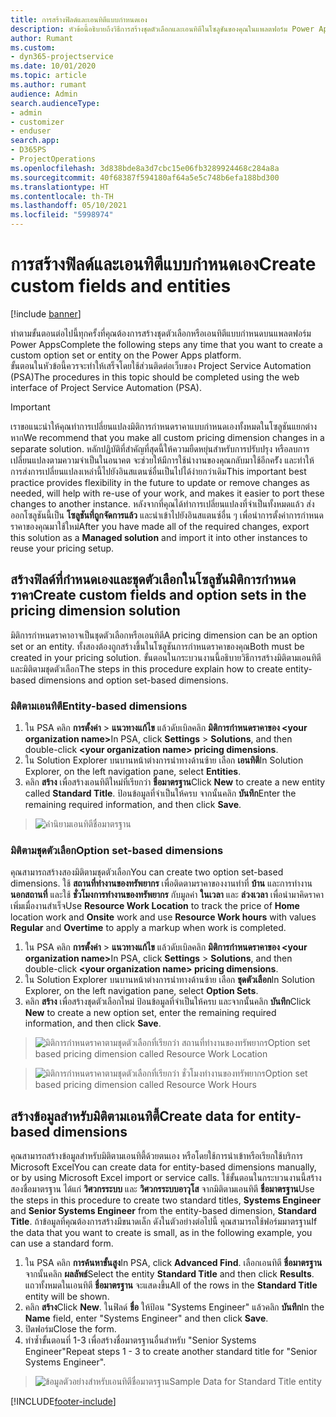 ```yaml
---
title: การสร้างฟิลด์และเอนทิตีแบบกำหนดเอง
description: หัวข้อนี้อธิบายถึงวิธีการสร้างชุดตัวเลือกและเอนทิตีในโซลูชันของคุณในแพลตฟอร์ม Power Apps
author: Rumant
ms.custom:
- dyn365-projectservice
ms.date: 10/01/2020
ms.topic: article
ms.author: rumant
audience: Admin
search.audienceType:
- admin
- customizer
- enduser
search.app:
- D365PS
- ProjectOperations
ms.openlocfilehash: 3d838bde8a3d7cbc15e06fb3289924468c284a8a
ms.sourcegitcommit: 40f68387f594180af64a5e5c748b6efa188bd300
ms.translationtype: HT
ms.contentlocale: th-TH
ms.lasthandoff: 05/10/2021
ms.locfileid: "5998974"
---
```

# <a name="create-custom-fields-and-entities"></a><span data-ttu-id="00bc5-103">การสร้างฟิลด์และเอนทิตีแบบกำหนดเอง</span><span class="sxs-lookup"><span data-stu-id="00bc5-103">Create custom fields and entities</span></span> 

[!include [banner](../includes/psa-now-project-operations.md)]

<span data-ttu-id="00bc5-104">ทำตามขั้นตอนต่อไปนี้ทุกครั้งที่คุณต้องการสร้างชุดตัวเลือกหรือเอนทิตีแบบกำหนดบนแพลตฟอร์ม Power Apps</span><span class="sxs-lookup"><span data-stu-id="00bc5-104">Complete the following steps any time that you want to create a custom option set or entity on the Power Apps platform.</span></span>  
<span data-ttu-id="00bc5-105">ขั้นตอนในหัวข้อนี้ควรจะทำให้เสร็จโดยใช้ส่วนติดต่อเว็บของ Project Service Automation (PSA)</span><span class="sxs-lookup"><span data-stu-id="00bc5-105">The procedures in this topic should be completed using the web interface of Project Service Automation (PSA).</span></span>

> [!IMPORTANT]
> <span data-ttu-id="00bc5-106">เราขอแนะนำให้คุณทำการเปลี่ยนแปลงมิติการกำหนดราคาแบบกำหนดเองทั้งหมดในโซลูชันแยกต่างหาก</span><span class="sxs-lookup"><span data-stu-id="00bc5-106">We recommend that you make all custom pricing dimension changes in a separate solution.</span></span> <span data-ttu-id="00bc5-107">หลักปฏิบัติที่สำคัญที่สุดนี้ให้ความยืดหยุ่นสำหรับการปรับปรุง หรือลบการเปลี่ยนแปลงตามความจำเป็นในอนาคต จะช่วยให้มีการใช้นำงานของคุณกลับมาใช้อีกครััง และทำให้การส่งการเปลี่ยนแปลงเหล่านี้ไปยังอินสแตนซ์อื่นเป็นไปได้ง่ายกว่าเดิม</span><span class="sxs-lookup"><span data-stu-id="00bc5-107">This important best practice provides flexibility in the future to update or remove changes as needed, will help with re-use of your work, and makes it easier to port these changes to another instance.</span></span> <span data-ttu-id="00bc5-108">หลังจากที่คุณได้ทำการเปลี่ยนแปลงที่จำเป็นทั้งหมดแล้ว ส่งออกโซลูชันนี้เป็น **โซลูชันที่ถูกจัดการแล้ว** และนำเข้าไปยังอินสแตนซ์อื่น ๆ เพื่อนำการตั้งค่าการกำหนดราคาของคุณมาใช้ใหม่</span><span class="sxs-lookup"><span data-stu-id="00bc5-108">After you have made all of the required changes, export this solution as a **Managed solution** and import it into other instances to reuse your pricing setup.</span></span>

  
## <a name="create-custom-fields-and-option-sets-in-the-pricing-dimension-solution"></a><span data-ttu-id="00bc5-109">สร้างฟิลด์ที่กำหนดเองและชุดตัวเลือกในโซลูชันมิติการกำหนดราคา</span><span class="sxs-lookup"><span data-stu-id="00bc5-109">Create custom fields and option sets in the pricing dimension solution</span></span>

<span data-ttu-id="00bc5-110">มิติการกำหนดราคาอาจเป็นชุดตัวเลือกหรือเอนทิตี</span><span class="sxs-lookup"><span data-stu-id="00bc5-110">A pricing dimension can be an option set or an entity.</span></span> <span data-ttu-id="00bc5-111">ทั้งสองต้องถูกสร้างขึ้นในโซลูชันการกำหนดราคาของคุณ</span><span class="sxs-lookup"><span data-stu-id="00bc5-111">Both must be created in your pricing solution.</span></span> <span data-ttu-id="00bc5-112">ขั้นตอนในกระบวนงานนี้อธิบายวิธีการสร้างมิติตามเอนทิตีและมิติตามชุดตัวเลือก</span><span class="sxs-lookup"><span data-stu-id="00bc5-112">The steps in this procedure explain how to create entity-based dimensions and option set-based dimensions.</span></span>

### <a name="entity-based-dimensions"></a><span data-ttu-id="00bc5-113">มิติตามเอนทิตี</span><span class="sxs-lookup"><span data-stu-id="00bc5-113">Entity-based dimensions</span></span>

1. <span data-ttu-id="00bc5-114">ใน PSA คลิก **การตั้งค่า** > **แนวทางแก้ไข** แล้วดับเบิลคลิก **มิติการกำหนดราคาของ \<your organization name>**</span><span class="sxs-lookup"><span data-stu-id="00bc5-114">In PSA, click **Settings** > **Solutions**, and then double-click **\<your organization name> pricing dimensions**.</span></span>
2. <span data-ttu-id="00bc5-115">ใน Solution Explorer บนบานหน้าต่างการนำทางด้านซ้าย เลือก **เอนทิตี**</span><span class="sxs-lookup"><span data-stu-id="00bc5-115">In Solution Explorer, on the left navigation pane, select **Entities**.</span></span>
3. <span data-ttu-id="00bc5-116">คลิก **สร้าง** เพื่อสร้างเอนทิตีใหม่ที่เรียกว่า **ชื่อมาตรฐาน**</span><span class="sxs-lookup"><span data-stu-id="00bc5-116">Click **New** to create a new entity called **Standard Title**.</span></span> <span data-ttu-id="00bc5-117">ป้อนข้อมูลที่จำเป็นให้ครบ จากนั้นคลิก **บันทึก**</span><span class="sxs-lookup"><span data-stu-id="00bc5-117">Enter the remaining required information, and then click **Save**.</span></span>

> ![คำนิยามเอนทิตีชื่อมาตรฐาน](media/Standard-Title-entity-definition.png)


### <a name="option-set-based-dimensions"></a><span data-ttu-id="00bc5-119">มิติตามชุดตัวเลือก</span><span class="sxs-lookup"><span data-stu-id="00bc5-119">Option set-based dimensions</span></span> 
<span data-ttu-id="00bc5-120">คุณสามารถสร้างสองมิติตามชุดตัวเลือก</span><span class="sxs-lookup"><span data-stu-id="00bc5-120">You can create two option set-based dimensions.</span></span> <span data-ttu-id="00bc5-121">ใช้ **สถานที่ทำงานของทรัพยากร** เพื่อติดตามราคาของงานทำที่ **บ้าน** และการทำงาน **นอกสถานที่** และใช้ **ชั่วโมงการทำงานของทรัพยากร** กับมูลค่า **ในเวลา** และ **ล่วงเวลา** เพื่อนำมาคิดราคาเพิ่มเมื่องานสำเร็จ</span><span class="sxs-lookup"><span data-stu-id="00bc5-121">Use **Resource Work Location** to track the price of **Home** location work and **Onsite** work and use **Resource Work hours** with values **Regular** and **Overtime** to apply a markup when work is completed.</span></span>


1. <span data-ttu-id="00bc5-122">ใน PSA คลิก **การตั้งค่า** > **แนวทางแก้ไข** แล้วดับเบิลคลิก **มิติการกำหนดราคาของ \<your organization name>**</span><span class="sxs-lookup"><span data-stu-id="00bc5-122">In PSA, click **Settings** > **Solutions**, and then double-click  **\<your organization name> pricing dimensions**.</span></span> 
2. <span data-ttu-id="00bc5-123">ใน Solution Explorer บนบานหน้าต่างการนำทางด้านซ้าย เลือก **ชุดตัวเลือก**</span><span class="sxs-lookup"><span data-stu-id="00bc5-123">In Solution Explorer, on the left navigation pane, select  **Option Sets**.</span></span> 
3. <span data-ttu-id="00bc5-124">คลิก **สร้าง** เพื่อสร้างชุดตัวเลือกใหม่ ป้อนข้อมูลที่จำเป็นให้ครบ และจากนั้นคลิก **บันทึก**</span><span class="sxs-lookup"><span data-stu-id="00bc5-124">Click **New** to create a new option set, enter the remaining required information, and then click **Save**.</span></span>

> ![<span data-ttu-id="00bc5-125">มิติการกำหนดราคาตามชุดตัวเลือกที่เรียกว่า สถานที่ทำงานของทรัพยากร</span><span class="sxs-lookup"><span data-stu-id="00bc5-125">Option set based pricing dimension called Resource Work Location</span></span> ](media/Option-set-PD-called-Resource-Work-Location.png)

> ![<span data-ttu-id="00bc5-126">มิติการกำหนดราคาตามชุดตัวเลือกที่เรียกว่า ชั่วโมงทำงานของทรัพยากร</span><span class="sxs-lookup"><span data-stu-id="00bc5-126">Option set based pricing dimension called Resource Work Hours</span></span> ](media/Option-set-PD-called-Resource-Work-Hours.PNG)


## <a name="create-data-for-entity-based-dimensions"></a><span data-ttu-id="00bc5-127">สร้างข้อมูลสำหรับมิติตามเอนทิตี้</span><span class="sxs-lookup"><span data-stu-id="00bc5-127">Create data for entity-based dimensions</span></span>

<span data-ttu-id="00bc5-128">คุณสามารถสร้างข้อมูลสำหรับมิติตามเอนทิตี้ด้วยตนเอง หรือโดยใช้การนำเข้าหรือเรียกใช้บริการ Microsoft Excel</span><span class="sxs-lookup"><span data-stu-id="00bc5-128">You can create data for entity-based dimensions manually, or by using Microsoft Excel import or service calls.</span></span> <span data-ttu-id="00bc5-129">ใช้ขั้นตอนในกระบวนงานนี้สร้างสองชื่อมาตรฐาน ได้แก่ **วิศวกรระบบ** และ **วิศวกรระบบอาวุโส** จากมิติตามเอนทิตี **ชื่อมาตรฐาน**</span><span class="sxs-lookup"><span data-stu-id="00bc5-129">Use the steps in this procedure to create two standard titles, **Systems Engineer** and **Senior Systems Engineer** from the entity-based dimension, **Standard Title**.</span></span> <span data-ttu-id="00bc5-130">ถ้าข้อมูลที่คุณต้องการสร้างมีขนาดเล็ก ดังในตัวอย่างต่อไปนี้ คุณสามารถใช้ฟอร์มมาตรฐาน</span><span class="sxs-lookup"><span data-stu-id="00bc5-130">If the data that you want to create is small, as in the following example, you can use a standard form.</span></span>

1. <span data-ttu-id="00bc5-131">ใน PSA คลิก **การค้นหาขั้นสูง**</span><span class="sxs-lookup"><span data-stu-id="00bc5-131">In PSA, click **Advanced Find**.</span></span> <span data-ttu-id="00bc5-132">เลือกเอนทิตี **ชื่อมาตรฐาน** จากนั้นคลิก **ผลลัพธ์**</span><span class="sxs-lookup"><span data-stu-id="00bc5-132">Select the entity **Standard Title** and then click **Results**.</span></span> <span data-ttu-id="00bc5-133">แถวทั้งหมดในเอนทิตี **ชื่อมาตรฐาน** จะแสดงขึ้น</span><span class="sxs-lookup"><span data-stu-id="00bc5-133">All of the rows in the **Standard Title** entity will be shown.</span></span>
2. <span data-ttu-id="00bc5-134">คลิก **สร้าง**</span><span class="sxs-lookup"><span data-stu-id="00bc5-134">Click **New**.</span></span> <span data-ttu-id="00bc5-135">ในฟิลด์ **ชื่อ** ให้ป้อน "Systems Engineer" แล้วคลิก **บันทึก**</span><span class="sxs-lookup"><span data-stu-id="00bc5-135">In the **Name** field, enter "Systems Engineer" and then click **Save**.</span></span>
3. <span data-ttu-id="00bc5-136">ปิดฟอร์ม</span><span class="sxs-lookup"><span data-stu-id="00bc5-136">Close the form.</span></span> 
4. <span data-ttu-id="00bc5-137">ทำซ้ำขั้นตอนที่ 1-3 เพื่อสร้างชื่อมาตรฐานอื่นสำหรับ "Senior Systems Engineer"</span><span class="sxs-lookup"><span data-stu-id="00bc5-137">Repeat steps 1 - 3 to create another standard title for "Senior Systems Engineer".</span></span>

> ![<span data-ttu-id="00bc5-138">ข้อมูลตัวอย่างสำหรับเอนทิตีชื่อมาตรฐาน</span><span class="sxs-lookup"><span data-stu-id="00bc5-138">Sample Data for Standard Title entity</span></span> ](media/ST-data.png)




[!INCLUDE[footer-include](../includes/footer-banner.md)]